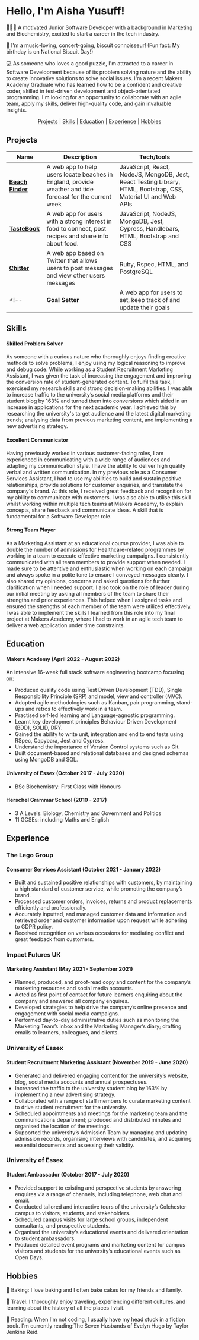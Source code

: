 <h1> Hello, I'm Aisha Yusuff! </h1>

👩🏿‍💻 A motivated Junior Software Developer with a background in Marketing and Biochemistry, excited to start a career in the tech industry.

🍪 I'm a music-loving, concert-going, biscuit connoisseur! (Fun fact: My birthday is on National Biscuit Day!)

💻 As someone who loves a good puzzle, I'm attracted to a career in Software Development because of its problem solving nature and the ability to create innovative solutions to solve social issues. I'm a recent Makers Academy Graduate who has learned how to be a confident and creative coder, skilled in test-driven development and object-orientated programming. I'm looking for an opportunity to collaborate with an agile team, apply my skills, deliver high-quality code, and gain invaluable insights.

<p>
  <div align="center">
    <a href="https://github.com/Aisha-Yusuff/CV/blob/master/README.md#projects">Projects</a> |  
    <a href="https://github.com/Aisha-Yusuff/CV/blob/master/README.md#skills">Skills</a> |  
    <a href="https://github.com/Aisha-Yusuff/CV/blob/master/README.md#education">Education</a> |  
    <a href="https://github.com/Aisha-Yusuff/CV/blob/master/README.md#experience">Experience</a> |
    <a href="https://github.com/Aisha-Yusuff/CV/blob/master/README.md#hobbies">Hobbies</a> 
  </div>
</p>

<h2 id="projects"> Projects </h2>

| Name             | Description                                                                                            | Tech/tools                                                                                                      |
| ---------------- | ------------------------------------------------------------------------------------------------------ | --------------------------------------------------------------------------------------------------------------- |
| [**Beach Finder**](https://github.com/Aisha-Yusuff/beach-finder) | A web app to help users locate beaches in England, provide weather and tide forecast for the current week                                                     | JavaScript, React, NodeJS, MongoDB, Jest, React Testing Library, HTML, Bootstrap, CSS, Material UI and Web APIs |
| [**TasteBook**](https://github.com/Aisha-Yusuff/Tastebook)    | A web app for users with a strong interest in food to connect, post recipes and share info about food. | JavaScript, NodeJS, MongoDB, Jest, Cypress, Handlebars, HTML, Bootstrap and CSS                                 |
| [**Chitter**](https://github.com/Aisha-Yusuff/chitter-challenge)     | A web app based on Twitter that allows users to post messages and view other users messages            | Ruby, Rspec, HTML, and PostgreSQL                                                                               |
<!-- | **Goal Setter**  | A web app for users to set, keep track of and update their goals                                       | JavaScript, React, NodeJS, RESTful APIs and MongoDB                                                             | -->

<h2 id="skills"> Skills </h2>

#### Skilled Problem Solver

As someone with a curious nature who thoroughly enjoys finding creative methods to solve problems, I enjoy using my logical reasoning to improve and debug code. While working as a Student Recruitment Marketing Assistant, I was given the task of increasing the engagement and improving the conversion rate of student-generated content. To fulfil this task, I exercised my research skills and strong decision-making abilities. I was able to increase traffic to the university’s social media platforms and their student blog by 163% and turned them into conversions which aided in an increase in applications for the next academic year. I achieved this by researching the university's target audience and the latest digital marketing trends; analysing data from previous marketing content, and implementing a new advertising strategy.

#### Excellent Communicator

Having previously worked in various customer-facing roles, I am experienced in communicating with a wide range of audiences and adapting my communication style. I have the ability to deliver high quality verbal and written communication. In my previous role as a Consumer Services Assistant, I had to use my abilities to build and sustain positive relationships, provide solutions for customer enquiries, and translate the company's brand. At this role, I received great feedback and recognition for my ability to communicate with customers. I was also able to utilise this skill whilst working within multiple tech teams at Makers Academy, to explain concepts, share feedback and communicate ideas. A skill that is fundamental for a Software Developer role.

#### Strong Team Player

As a Marketing Assistant at an educational course provider, I was able to double the number of admissions for Healthcare-related programmes by working in a team to execute effective marketing campaigns. I consistently communicated with all team members to provide support when needed. I made sure to be attentive and enthusiastic when working on each campaign and always spoke in a polite tone to ensure I conveyed messages clearly. I also shared my opinions, concerns and asked questions for further clarification when I needed support. I also took on the role of leader during our initial meeting by asking all members of the team to share their strengths and prior experiences. This helped when I assigned tasks and ensured the strengths of each member of the team were utilized effectively. I was able to implement the skills I learned from this role into my final project at Makers Academy, where I had to work in an agile tech team to deliver a web application under time constraints.

<h2 id="education"> Education </h2>

#### Makers Academy (April 2022 - August 2022)

An intensive 16-week full stack software engineering bootcamp focusing on:

- Produced quality code using Test Driven Development (TDD), Single Responsibility Principle (SRP) and model, view and controller (MVC).
- Adopted agile methodologies such as Kanban, pair programming, stand-ups and retros to effectively work in a team.
- Practised self-led learning and Language-agnostic programming.
- Learnt key development principles Behaviour Driven Development (BDD), SOLID, DRY.
- Gained the ability to write unit, integration and end to end tests using RSpec, Capybara, Jest and Cypress.
- Understand the importance of Version Control systems such as Git.
- Built document-based and relational databases and designed schemas using MongoDB and SQL.

#### University of Essex (October 2017 - July 2020)

- BSc Biochemistry: First Class with Honours

#### Herschel Grammar School (2010 - 2017)

- 3 A Levels: Biology, Chemistry and Government and Politics
- 11 GCSEs: including Maths and English

## Experience

### The Lego Group

#### Consumer Services Assistant (October 2021 - January 2022)

- Built and sustained positive relationships with customers, by maintaining a high standard of customer service, while promoting the company’s brand.
- Processed customer orders, invoices, returns and product replacements efficiently and professionally.
- Accurately inputted, and managed customer data and information and retrieved order and customer information upon request while adhering to GDPR policy.
- Received recognition on various occasions for mediating conflict and great feedback from customers.

### Impact Futures UK

#### Marketing Assistant (May 2021 - September 2021)

- Planned, produced, and proof-read copy and content for the company’s marketing resources and social media accounts.
- Acted as first point of contact for future learners enquiring about the company and answered all company enquires.
- Developed strategies to help drive the company’s online presence and engagement with social media campaigns.
- Performed day-to-day administrative duties such as monitoring the Marketing Team’s inbox and the Marketing Manager’s diary; drafting emails to learners, colleagues, and clients.

### University of Essex

#### Student Recruitment Marketing Assistant (November 2019 - June 2020)

- Generated and delivered engaging content for the university’s website, blog, social media accounts and annual prospectuses.
- Increased the traffic to the university student blog by 163% by implementing a new advertising strategy.
- Collaborated with a range of staff members to curate marketing content to drive student recruitment for the university.
- Scheduled appointments and meetings for the marketing team and the communications department; produced and distributed minutes and organised the location of the meetings.
- Supported the university’s Admission Team by managing and updating admission records, organising interviews with candidates, and acquiring essential documents and assessing their validity.

### University of Essex

#### Student Ambassador (October 2017 - July 2020)

- Provided support to existing and perspective students by answering enquires via a range of channels, including telephone, web chat and email.
- Conducted tailored and interactive tours of the university’s Colchester campus to visitors, students, and stakeholders.
- Scheduled campus visits for large school groups, independent consultants, and prospective students.
- Organised the university’s educational events and delivered orientation to student ambassadors.
- Produced detailed event programs and marketing content for campus visitors and students for the university’s educational events such as Open Days.

<h2 id="hobbies"> Hobbies </h2>

🎂 Baking: I love baking and I often bake cakes for my friends and family.

🛫 Travel: I thoroughly enjoy traveling, experiencing different cultures, and learning about the history of all the places I visit.

📖 Reading: When I'm not coding, I usually have my head stuck in a fiction book. I'm currently reading:The Seven Husbands of Evelyn Hugo by Taylor Jenkins Reid.
